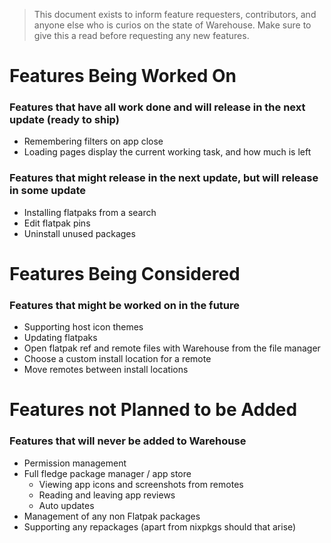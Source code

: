 > This document exists to inform feature requesters, contributors, and anyone else who is curios on the state of Warehouse. Make sure to give this a read before requesting any new features.

# Features Being Worked On

### Features that have all work done and will release in the next update (ready to ship)

- Remembering filters on app close
- Loading pages display the current working task, and how much is left

### Features that might release in the next update, but will release in some update

- Installing flatpaks from a search
- Edit flatpak pins
- Uninstall unused packages

# Features Being Considered

### Features that might be worked on in the future

- Supporting host icon themes
- Updating flatpaks
- Open flatpak ref and remote files with Warehouse from the file manager
- Choose a custom install location for a remote
- Move remotes between install locations

# Features not Planned to be Added

### Features that will never be added to Warehouse

- Permission management
- Full fledge package manager / app store
    - Viewing app icons and screenshots from remotes
    - Reading and leaving app reviews
    - Auto updates
- Management of any non Flatpak packages
- Supporting any repackages (apart from nixpkgs should that arise)